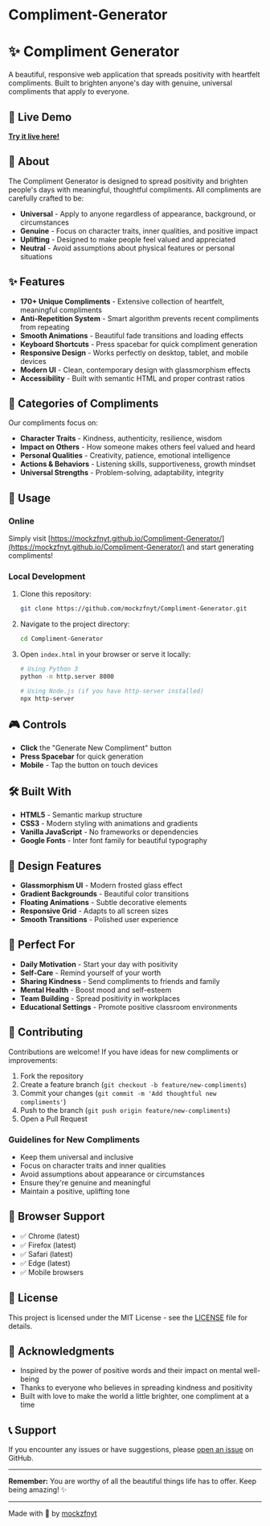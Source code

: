# Compliment-Generator
# ✨ Compliment Generator

A beautiful, responsive web application that spreads positivity with heartfelt compliments. Built to brighten anyone's day with genuine, universal compliments that apply to everyone.

## 🌟 Live Demo

**[Try it live here!](https://mockzfnyt.github.io/Compliment-Generator/)**

## 📖 About

The Compliment Generator is designed to spread positivity and brighten people's days with meaningful, thoughtful compliments. All compliments are carefully crafted to be:

- **Universal** - Apply to anyone regardless of appearance, background, or circumstances
- **Genuine** - Focus on character traits, inner qualities, and positive impact
- **Uplifting** - Designed to make people feel valued and appreciated
- **Neutral** - Avoid assumptions about physical features or personal situations

## ✨ Features

- **170+ Unique Compliments** - Extensive collection of heartfelt, meaningful compliments
- **Anti-Repetition System** - Smart algorithm prevents recent compliments from repeating
- **Smooth Animations** - Beautiful fade transitions and loading effects
- **Keyboard Shortcuts** - Press spacebar for quick compliment generation
- **Responsive Design** - Works perfectly on desktop, tablet, and mobile devices
- **Modern UI** - Clean, contemporary design with glassmorphism effects
- **Accessibility** - Built with semantic HTML and proper contrast ratios

## 🎯 Categories of Compliments

Our compliments focus on:

- **Character Traits** - Kindness, authenticity, resilience, wisdom
- **Impact on Others** - How someone makes others feel valued and heard
- **Personal Qualities** - Creativity, patience, emotional intelligence
- **Actions & Behaviors** - Listening skills, supportiveness, growth mindset
- **Universal Strengths** - Problem-solving, adaptability, integrity

## 🚀 Usage

### Online
Simply visit [https://mockzfnyt.github.io/Compliment-Generator/](https://mockzfnyt.github.io/Compliment-Generator/) and start generating compliments!

### Local Development
1. Clone this repository:
   ```bash
   git clone https://github.com/mockzfnyt/Compliment-Generator.git
   ```

2. Navigate to the project directory:
   ```bash
   cd Compliment-Generator
   ```

3. Open `index.html` in your browser or serve it locally:
   ```bash
   # Using Python 3
   python -m http.server 8000
   
   # Using Node.js (if you have http-server installed)
   npx http-server
   ```

## 🎮 Controls

- **Click** the "Generate New Compliment" button
- **Press Spacebar** for quick generation
- **Mobile** - Tap the button on touch devices

## 🛠️ Built With

- **HTML5** - Semantic markup structure
- **CSS3** - Modern styling with animations and gradients
- **Vanilla JavaScript** - No frameworks or dependencies
- **Google Fonts** - Inter font family for beautiful typography

## 🎨 Design Features

- **Glassmorphism UI** - Modern frosted glass effect
- **Gradient Backgrounds** - Beautiful color transitions
- **Floating Animations** - Subtle decorative elements
- **Responsive Grid** - Adapts to all screen sizes
- **Smooth Transitions** - Polished user experience

## 💝 Perfect For

- **Daily Motivation** - Start your day with positivity
- **Self-Care** - Remind yourself of your worth
- **Sharing Kindness** - Send compliments to friends and family
- **Mental Health** - Boost mood and self-esteem
- **Team Building** - Spread positivity in workplaces
- **Educational Settings** - Promote positive classroom environments

## 🤝 Contributing

Contributions are welcome! If you have ideas for new compliments or improvements:

1. Fork the repository
2. Create a feature branch (`git checkout -b feature/new-compliments`)
3. Commit your changes (`git commit -m 'Add thoughtful new compliments'`)
4. Push to the branch (`git push origin feature/new-compliments`)
5. Open a Pull Request

### Guidelines for New Compliments
- Keep them universal and inclusive
- Focus on character traits and inner qualities
- Avoid assumptions about appearance or circumstances
- Ensure they're genuine and meaningful
- Maintain a positive, uplifting tone

## 📱 Browser Support

- ✅ Chrome (latest)
- ✅ Firefox (latest)
- ✅ Safari (latest)
- ✅ Edge (latest)
- ✅ Mobile browsers

## 📄 License

This project is licensed under the MIT License - see the [LICENSE](LICENSE) file for details.

## 🌟 Acknowledgments

- Inspired by the power of positive words and their impact on mental well-being
- Thanks to everyone who believes in spreading kindness and positivity
- Built with love to make the world a little brighter, one compliment at a time

## 📞 Support

If you encounter any issues or have suggestions, please [open an issue](https://github.com/mockzfnyt/Compliment-Generator/issues) on GitHub.

---

**Remember:** You are worthy of all the beautiful things life has to offer. Keep being amazing! ✨

---

Made with 💖 by [mockzfnyt](https://github.com/mockzfnyt)
